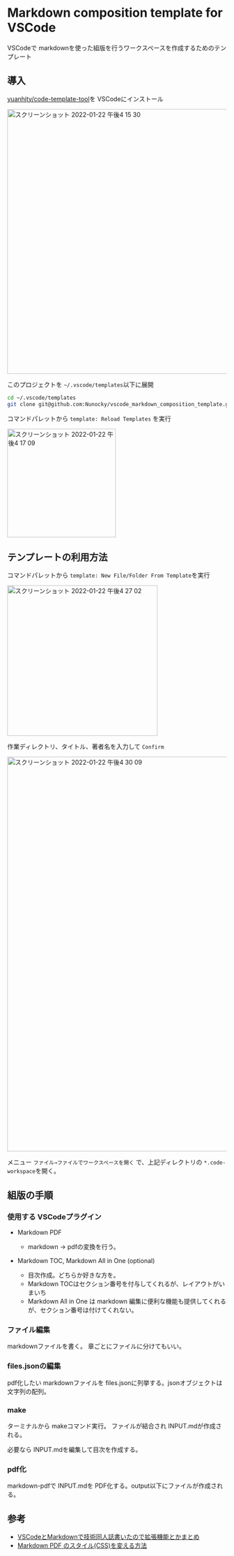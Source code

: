 # Markdown composition template for VSCode

VSCodeで markdownを使った組版を行うワークスペースを作成するためのテンプレート


## 導入

[yuanhjty/code-template-tool](https://github.com/yuanhjty/code-template-tool)を VSCodeにインストール

<img width="607" alt="スクリーンショット 2022-01-22 午後4 15 30" src="https://user-images.githubusercontent.com/750091/150629225-2e4e348f-d4db-4700-81b8-389a63874b13.png">

このプロジェクトを `~/.vscode/templates`以下に展開

``` sh
cd ~/.vscode/templates
git clone git@github.com:Nunocky/vscode_markdown_composition_template.git
```

コマンドパレットから `template: Reload Templates` を実行

<img width="249" alt="スクリーンショット 2022-01-22 午後4 17 09" src="https://user-images.githubusercontent.com/750091/150629236-bc110a3c-7a05-4277-918c-514701bcd540.png">


## テンプレートの利用方法

コマンドパレットから `template: New File/Folder From Template`を実行

<img width="345" alt="スクリーンショット 2022-01-22 午後4 27 02" src="https://user-images.githubusercontent.com/750091/150629488-784b29cc-6947-4654-bdc8-2e7c27740c10.png">

作業ディレクトリ、タイトル、著者名を入力して `Confirm`

<img width="905" alt="スクリーンショット 2022-01-22 午後4 30 09" src="https://user-images.githubusercontent.com/750091/150629498-cd66ef76-0ba5-48f8-ac63-aee2c0c2372b.png">

メニュー `ファイル→ファイルでワークスペースを開く` で、上記ディレクトリの `*.code-workspace`を開く。

## 組版の手順

### 使用する VSCodeプラグイン

* Markdown PDF
  * markdown → pdfの変換を行う。

* Markdown TOC, Markdown All in One (optional)
  * 目次作成。どちらか好きな方を。
  * Markdown TOCはセクション番号を付与してくれるが、レイアウトがいまいち
  * Markdown All in One は markdown 編集に便利な機能も提供してくれるが、セクション番号は付けてくれない。

### ファイル編集

markdownファイルを書く。 章ごとにファイルに分けてもいい。

### files.jsonの編集

pdf化したい markdownファイルを files.jsonに列挙する。jsonオブジェクトは文字列の配列。

### make

ターミナルから makeコマンド実行。 ファイルが結合され INPUT.mdが作成される。

必要なら INPUT.mdを編集して目次を作成する。

### pdf化

markdown-pdfで INPUT.mdを PDF化する。output以下にファイルが作成される。


## 参考
* [VSCodeとMarkdownで技術同人誌書いたので拡張機能とかまとめ](https://qiita.com/reona396/items/40b234108f7664267db8#comment-2daa99ab4468e7961ae6)
* [Markdown PDF のスタイル(CSS)を変える方法](https://h-s-hige.hateblo.jp/entry/20190405/1554467885)
